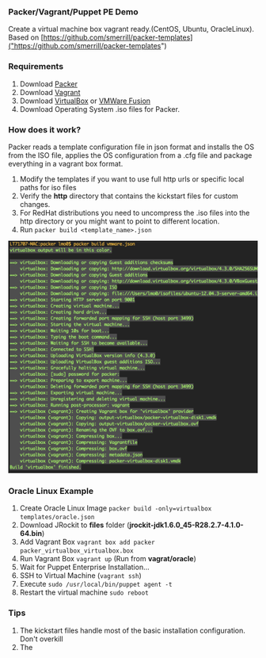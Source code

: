 ### Packer/Vagrant/Puppet PE Demo

Create a virtual machine box vagrant ready.(CentOS, Ubuntu, OracleLinux). Based on [https://github.com/smerrill/packer-templates]("https://github.com/smerrill/packer-templates")

### Requirements

1. Download [Packer](http://www.packer.io/downloads.html)
2. Download [Vagrant](http://downloads.vagrantup.com/)
3. Download [VirtualBox](https://www.virtualbox.org/wiki/Downloads) or [VMWare Fusion](http://www.vmware.com/products/fusion-professional/)
3. Download Operating System .iso files for Packer.

### How does it work?

Packer reads a template configuration file in json format and installs the OS from the ISO file, applies the OS configuration from a .cfg file and package everything in a vagrant box format.

1. Modify the templates if you want to use full http urls or specific local paths for iso files 
2. Verify the **http** directory that contains the kickstart files for custom changes.
3. For RedHat distributions you need to uncompress the .iso files into the http directory or you might want to point to different location.
4. Run ```packer build <template_name>.json```

![packer ouput](http://github.com/lmayorga1980/packer-demo/raw/master/packer-image.png)

### Oracle Linux Example

1. Create Oracle Linux Image ```packer build -only=virtualbox templates/oracle.json```
2. Download JRockit to **files** folder (**jrockit-jdk1.6.0_45-R28.2.7-4.1.0-64.bin**) 
2. Add Vagrant Box ```vagrant box add packer packer_virtualbox_virtualbox.box```
3. Run Vagrant Box ```vagrant up``` (Run from **vagrat/oracle**) 
4. Wait for Puppet Enterprise Installation...
5. SSH to Virtual Machine (```vagrant ssh```)
6. Execute ```sudo /usr/local/bin/puppet agent -t```
7. Restart the virtual machine ```sudo reboot```

### Tips

1. The kickstart files handle most of the basic installation configuration. Don't overkill
2. The <template>.json file user needs to match the default user created on the kickstart file
